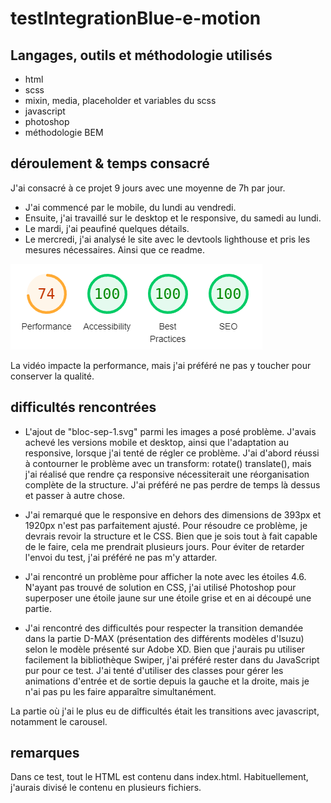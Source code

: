 # testIntegrationBlue-e-motion

## Langages, outils et méthodologie utilisés
- html
- scss
- mixin, media, placeholder et variables du scss
- javascript
- photoshop
- méthodologie BEM

## déroulement & temps consacré

J'ai consacré à ce projet 9 jours avec une moyenne de 7h par jour.

- J'ai commencé par le mobile, du lundi au vendredi.
- Ensuite, j'ai travaillé sur le desktop et le responsive, du samedi au lundi.
- Le mardi, j'ai peaufiné quelques détails.
- Le mercredi, j'ai analysé le site avec le devtools lighthouse et pris les mesures nécessaires. Ainsi que ce readme.

![résultat du lighthouse](lighthouse.png)

La vidéo impacte la performance, mais j'ai préféré ne pas y toucher pour conserver la qualité.

## difficultés rencontrées
- L'ajout de "bloc-sep-1.svg" parmi les images a posé problème. J'avais achevé les versions mobile et desktop, ainsi que l'adaptation au responsive, lorsque j'ai tenté de régler ce problème. J'ai d'abord réussi à contourner le problème avec un transform: rotate() translate(), mais j'ai réalisé que rendre ça responsive nécessiterait une réorganisation complète de la structure. J'ai préféré ne pas perdre de temps là dessus et passer à autre chose.

- J'ai remarqué que le responsive en dehors des dimensions de 393px et 1920px n'est pas parfaitement ajusté. Pour résoudre ce problème, je devrais revoir la structure et le CSS. Bien que je sois tout à fait capable de le faire, cela me prendrait plusieurs jours. Pour éviter de retarder l'envoi du test, j'ai préféré ne pas m'y attarder.

- J'ai rencontré un problème pour afficher la note avec les étoiles 4.6. N'ayant pas trouvé de solution en CSS, j'ai utilisé Photoshop pour superposer une étoile jaune sur une étoile grise et en ai découpé une partie.

- J'ai rencontré des difficultés pour respecter la transition demandée dans la partie D-MAX (présentation des différents modèles d'Isuzu) selon le modèle présenté sur Adobe XD. Bien que j'aurais pu utiliser facilement la bibliothèque Swiper, j'ai préféré rester dans du JavaScript pur pour ce test. J'ai tenté d'utiliser des classes pour gérer les animations d'entrée et de sortie depuis la gauche et la droite, mais je n'ai pas pu les faire apparaître simultanément.

La partie où j'ai le plus eu de difficultés était les transitions avec javascript, notamment le carousel.

## remarques

Dans ce test, tout le HTML est contenu dans index.html. Habituellement, j'aurais divisé le contenu en plusieurs fichiers.
